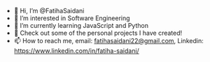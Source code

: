 - 👋 Hi, I’m @FatihaSaidani
- 👀 I’m interested in Software Engineering
- 🌱 I’m currently learning JavaScript and Python 
- 💞️ Check out some of the personal projects I have created!
- 📫 How to reach me, email: fatihasaidani22@gmail.com, Linkedin: https://www.linkedin.com/in/fatiha-saidani/

<!---
FatihaSaidani/FatihaSaidani is a ✨ special ✨ repository because its `README.md` (this file) appears on your GitHub profile.
You can click the Preview link to take a look at your changes.
--->
